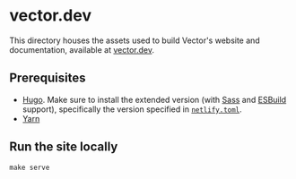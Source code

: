 # vector.dev

This directory houses the assets used to build Vector's website and documentation, available at [vector.dev][vector].

## Prerequisites

* [Hugo]. Make sure to install the extended version (with [Sass] and [ESBuild] support), specifically the version specified in [`netlify.toml`][netlify_toml].
* [Yarn]

## Run the site locally

```shell
make serve
```

[esbuild]: https://github.com/evanw/esbuild
[hugo]: https://gohugo.io
[netlify_toml]: ../netlify.toml
[sass]: https://sass-lang.com
[vector]: https://vector.dev
[yarn]: https://yarnpkg.com
